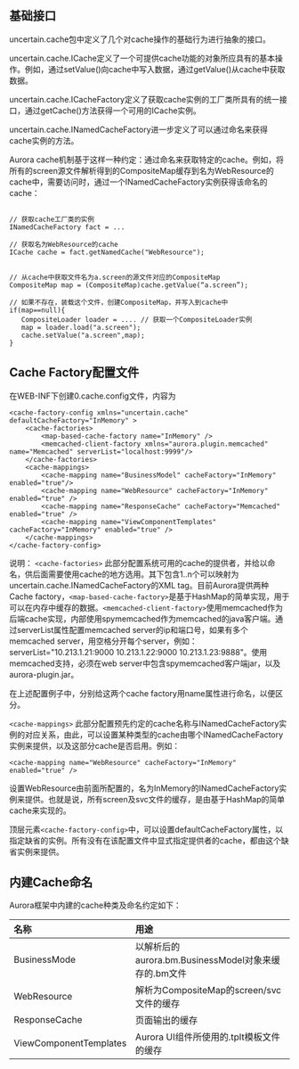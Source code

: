 ## 基础接口 ##

uncertain.cache包中定义了几个对cache操作的基础行为进行抽象的接口。

uncertain.cache.ICache定义了一个可提供cache功能的对象所应具有的基本操作。例如，通过setValue()向cache中写入数据，通过getValue()从cache中获取数据。

uncertain.cache.ICacheFactory定义了获取cache实例的工厂类所具有的统一接口，通过getCache()方法获得一个可用的ICache实例。

uncertain.cache.INamedCacheFactory进一步定义了可以通过命名来获得cache实例的方法。

Aurora cache机制基于这样一种约定：通过命名来获取特定的cache。例如，将所有的screen源文件解析得到的CompositeMap缓存到名为WebResource的cache中，需要访问时，通过一个INamedCacheFactory实例获得该命名的cache：

```

// 获取cache工厂类的实例
INamedCacheFactory fact = ...

// 获取名为WebResource的cache 
ICache cache = fact.getNamedCache("WebResource");


// 从cache中获取文件名为a.screen的源文件对应的CompositeMap
CompositeMap map = (CompositeMap)cache.getValue(“a.screen”);

// 如果不存在，装载这个文件，创建CompositeMap，并写入到cache中
if(map==null){
   CompositeLoader loader = .... // 获取一个CompositeLoader实例
   map = loader.load("a.screen");
   cache.setValue("a.screen",map);
}

```

## Cache Factory配置文件 ##


在WEB-INF下创建0.cache.config文件，内容为

```
<cache-factory-config xmlns="uncertain.cache" defaultCacheFactory="InMemory" >
	<cache-factories>
		<map-based-cache-factory name="InMemory" />
		<memcached-client-factory xmlns="aurora.plugin.memcached" name="Memcached" serverList="localhost:9999"/>
	</cache-factories>
	<cache-mappings>
		<cache-mapping name="BusinessModel" cacheFactory="InMemory" enabled="true"/>
		<cache-mapping name="WebResource" cacheFactory="InMemory" enabled="true" />
		<cache-mapping name="ResponseCache" cacheFactory="Memcached" enabled="true" />
		<cache-mapping name="ViewComponentTemplates" cacheFactory="InMemory" enabled="true" />
	</cache-mappings>
</cache-factory-config>
```

说明：
`<cache-factories>`
此部分配置系统可用的cache的提供者，并给以命名，供后面需要使用cache的地方选用。其下包含1..n个可以映射为uncertain.cache.INamedCacheFactory的XML tag。目前Aurora提供两种Cache factory，`<map-based-cache-factory>`是基于HashMap的简单实现，用于可以在内存中缓存的数据。`<memcached-client-factory>`使用memcached作为后端cache实现，内部使用spymemcached作为memcached的java客户端。通过serverList属性配置memcached server的ip和端口号，如果有多个memcached server，用空格分开每个server，例如：serverList="10.213.1.21:9000 10.213.1.22:9000 10.213.1.23:9888"。使用memcached支持，必须在web server中包含spymemcached客户端jar，以及aurora-plugin.jar。

在上述配置例子中，分别给这两个cache factory用name属性进行命名，以便区分。

`<cache-mappings>`
此部分配置预先约定的cache名称与INamedCacheFactory实例的对应关系，由此，可以设置某种类型的cache由哪个INamedCacheFactory实例来提供，以及这部分cache是否启用。例如：
```
<cache-mapping name="WebResource" cacheFactory="InMemory" enabled="true" />
```
设置WebResource由前面所配置的，名为InMemory的INamedCacheFactory实例来提供。也就是说，所有screen及svc文件的缓存，是由基于HashMap的简单cache来实现的。

顶层元素`<cache-factory-config>`中，可以设置defaultCacheFactory属性，以指定缺省的实例。所有没有在该配置文件中显式指定提供者的cache，都由这个缺省实例来提供。

## 内建Cache命名 ##

Aurora框架中内建的cache种类及命名约定如下：

|名称|用途|
|:-----|:-----|
|BusinessMode|以解析后的aurora.bm.BusinessModel对象来缓存的.bm文件|
|WebResource|解析为CompositeMap的screen/svc文件的缓存|
|ResponseCache|页面输出的缓存|
|ViewComponentTemplates|Aurora UI组件所使用的.tplt模板文件的缓存|